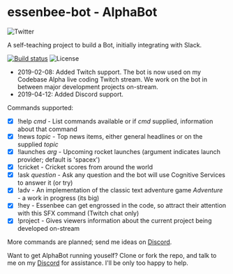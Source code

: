 # essenbee-bot - AlphaBot

![Twitter](https://img.shields.io/twitter/follow/codebasealpha.svg?style=social)

A self-teaching project to build a Bot, initially integrating with Slack.

[![Build status](https://ci.appveyor.com/api/projects/status/k0wjacyvjvdip36s/branch/master?svg=true)](https://ci.appveyor.com/project/essenbee/essenbee-bot/branch/master)
![License](https://img.shields.io/github/license/essenbee/essenbee-bot.svg)

- 2019-02-08: Added Twitch support. The bot is now used on my Codebase Alpha live coding Twitch stream. We work on the bot in between major development projects on-stream.
- 2019-04-12: Added Discord support.

Commands supported:

- [X] !help _cmd_      - List commands available or if _cmd_ supplied, information about that command
- [X] !news _topic_    - Top news items, either general headlines or on the supplied _topic_
- [X] !launches _arg_  - Upcoming rocket launches (argument indicates launch provider; default is 'spacex')
- [X] !cricket         - Cricket scores from around the world
- [X] !ask _question_  - Ask any question and the bot will use Cognitive Services to answer it (or try)
- [X] !adv             - An implementation of the classic text adventure game _Adventure_ - a work in progress (its big)
- [X] !hey             - Essenbee can get engrossed in the code, so attract their attention with this SFX command (Twitch chat only)
- [X] !project         - Gives viewers information about the current project being developed on-stream
  
More commands are planned; send me ideas on [Discord](https://discord.gg/Rz8r93q).

Want to get AlphaBot running youself? Clone or fork the repo, and talk to me on my [Discord](https://discord.gg/Rz8r93q) for assistance. I'll be only too happy to help.

